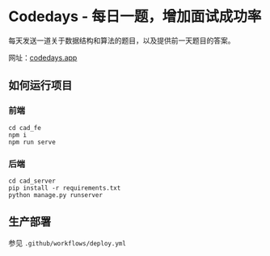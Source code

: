 Codedays - 每日一题，增加面试成功率
===

每天发送一道关于数据结构和算法的题目，以及提供前一天题目的答案。

网址：[codedays.app](https://codedays.qiwihui.com/)

## 如何运行项目

### 前端

```shell
cd cad_fe
npm i
npm run serve
```

### 后端

```shell
cd cad_server
pip install -r requirements.txt
python manage.py runserver
```

## 生产部署

参见 `.github/workflows/deploy.yml`
